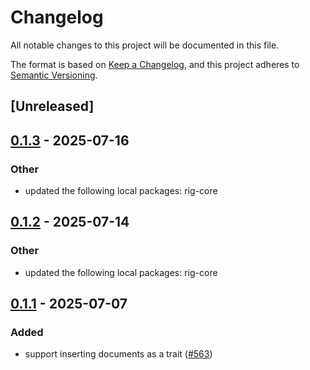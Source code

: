 # Changelog

All notable changes to this project will be documented in this file.

The format is based on [Keep a Changelog](https://keepachangelog.com/en/1.0.0/),
and this project adheres to [Semantic Versioning](https://semver.org/spec/v2.0.0.html).

## [Unreleased]

## [0.1.3](https://github.com/0xPlaygrounds/rig/compare/rig-scylladb-v0.1.2...rig-scylladb-v0.1.3) - 2025-07-16

### Other

- updated the following local packages: rig-core

## [0.1.2](https://github.com/0xPlaygrounds/rig/compare/rig-scylladb-v0.1.1...rig-scylladb-v0.1.2) - 2025-07-14

### Other

- updated the following local packages: rig-core

## [0.1.1](https://github.com/0xPlaygrounds/rig/compare/rig-scylladb-v0.1.0...rig-scylladb-v0.1.1) - 2025-07-07

### Added

- support inserting documents as a trait ([#563](https://github.com/0xPlaygrounds/rig/pull/563))

